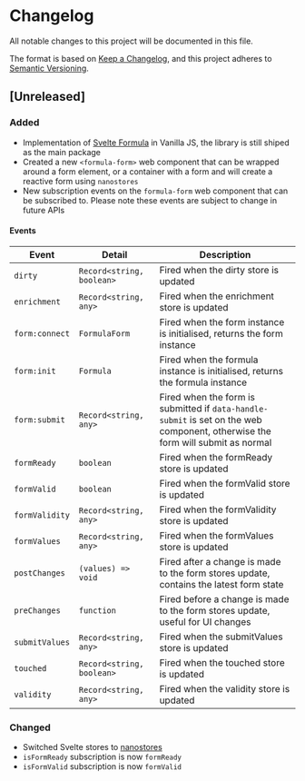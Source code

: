 # Changelog

All notable changes to this project will be documented in this file.

The format is based on [Keep a Changelog](https://keepachangelog.com/en/1.0.0/),
and this project adheres to [Semantic Versioning](https://semver.org/spec/v2.0.0.html).

## [Unreleased]

### Added

- Implementation of [Svelte Formula](https://www.npmjs.com/package/svelte-formula) in Vanilla JS, the library is still shiped as the main package
- Created a new `<formula-form>` web component that can be wrapped around a form element, or a container with a form and will create a reactive form using `nanostores`
- New subscription events on the `formula-form` web component that can be subscribed to.  Please note these events are subject to change in future APIs

#### Events

| Event          | Detail                    | Description                                                                                                                    |
| -------------- | ------------------------- | ------------------------------------------------------------------------------------------------------------------------------ |
| `dirty`        | `Record<string, boolean>` | Fired when the dirty store is updated                                                                                          |
| `enrichment`   | `Record<string, any>`     | Fired when the enrichment store is updated                                                                                     |
| `form:connect` | `FormulaForm`             | Fired when the form instance is initialised, returns the form instance                                                         |
| `form:init`    | `Formula`                 | Fired when the formula instance is initialised, returns the formula instance                                                   |
| `form:submit`  | `Record<string, any>`     | Fired when the form is submitted if `data-handle-submit` is set on the web component, otherwise the form will submit as normal |
| `formReady`    | `boolean`                 | Fired when the formReady store is updated                                                                                      |
| `formValid`    | `boolean`                 | Fired when the formValid store is updated                                                                                      |
| `formValidity` | `Record<string, any>`     | Fired when the formValidity store is updated                                                                                   |
| `formValues`   | `Record<string, any>`     | Fired when the formValues store is updated                                                                                     |
| `postChanges`  | `(values) => void`        | Fired after a change is made to the form stores update, contains the latest form state                                         |
| `preChanges`   | `function`                | Fired before a change is made to the form stores update, useful for UI changes                                                 |
| `submitValues` | `Record<string, any>`     | Fired when the submitValues store is updated                                                                                   |
| `touched`      | `Record<string, boolean>` | Fired when the touched store is updated                                                                                        |
| `validity`     | `Record<string, any>`     | Fired when the validity store is updated                                                                                       |


### Changed

- Switched Svelte stores to [nanostores](https://www.npmjs.com/package/nanostores)
- `isFormReady` subscription is now `formReady`
- `isFormValid` subscription is now `formValid`
